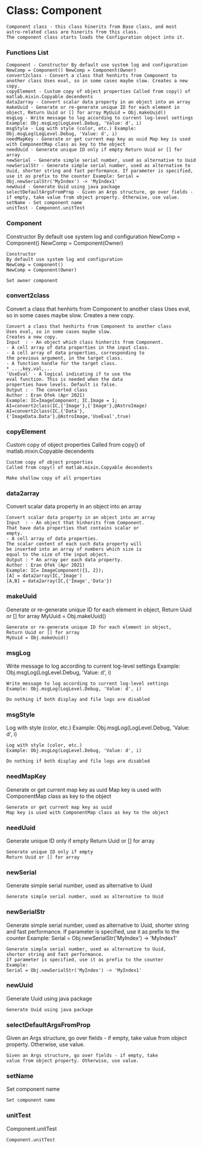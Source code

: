 # Class: Component



    
    Component class - this class hinerits from Base class, and most  
    astro-related class are hinerits from this class.  
    The component class starts loads the Configuration object into it.  
      
      
      
      

### Functions List

    Component - Constructor By default use system log and configuration NewComp = Component() NewComp = Component(Owner)
    convert2class - Convert a class that henhirts from Component to another class Uses eval, so in some cases maybe slow. Creates a new copy.
    copyElement - Custom copy of object properties Called from copy() of matlab.mixin.Copyable decendents
    data2array - Convert scalar data property in an object into an array
    makeUuid - Generate or re-generate unique ID for each element in object, Return Uuid or [] for array MyUuid = Obj.makeUuid()
    msgLog - Write message to log according to current log-level settings Example: Obj.msgLog(LogLevel.Debug, 'Value: d', i)
    msgStyle - Log with style (color, etc.) Example: Obj.msgLog(LogLevel.Debug, 'Value: d', i)
    needMapKey - Generate or get current map key as uuid Map key is used with ComponentMap class as key to the object
    needUuid - Generate unique ID only if empty Return Uuid or [] for array
    newSerial - Generate simple serial number, used as alternative to Uuid
    newSerialStr - Generate simple serial number, used as alternative to Uuid, shorter string and fast performance. If parameter is specified, use it as prefix to the counter Example: Serial = Obj.newSerialStr('MyIndex') -> 'MyIndex1'
    newUuid - Generate Uuid using java package
    selectDefaultArgsFromProp - Given an Args structure, go over fields - if empty, take value from object property. Otherwise, use value.
    setName - Set component name
    unitTest - Component.unitTest

### Component

Constructor By default use system log and configuration NewComp = Component() NewComp = Component(Owner)


    
    Constructor  
    By default use system log and configuration  
    NewComp = Component()  
    NewComp = Component(Owner)  
      
    Set owner component  


### convert2class

Convert a class that henhirts from Component to another class Uses eval, so in some cases maybe slow. Creates a new copy.


    
    Convert a class that henhirts from Component to another class  
    Uses eval, so in some cases maybe slow.  
    Creates a new copy.  
    Input  : - An object which class hinherits from Component.  
    - A cell array of data properties in the input class.  
    - A cell array of data properties, corresponding to  
    the previous argument, in the target class.  
    - A function handle for the target class.  
    * ...,key,val,...  
    'UseEval' - A logical indicating if to use the  
    eval function. This is needed when the data  
    properties have levels. Default is false.  
    Output : - The converted class  
    Author : Eran Ofek (Apr 2021)  
    Example: IC=ImageComponent; IC.Image = 1;  
    AI=convert2class(IC,{'Image'},{'Image'},@AstroImage)  
    AI=convert2class(IC,{'Data'},{'ImageData.Data'},@AstroImage,'UseEval',true)  
      


### copyElement

Custom copy of object properties Called from copy() of matlab.mixin.Copyable decendents


    
    Custom copy of object properties  
    Called from copy() of matlab.mixin.Copyable decendents  
      
    Make shallow copy of all properties  


### data2array

Convert scalar data property in an object into an array


    
    Convert scalar data property in an object into an array  
    Input  : - An object that hinherits from Component.  
    That have data properties that contains scalar or  
    empty.  
    - A cell array of data properties.  
    The scalar content of each such data property will  
    be inserted into an array of numbers which size is  
    equal to the size of the input object.  
    Output : * An array per each data property.  
    Author : Eran Ofek (Apr 2021)  
    Example: IC= ImageComponent({1, 2});  
    [A] = data2array(IC,'Image')  
    [A,B] = data2array(IC,{'Image','Data'})  
      


### makeUuid

Generate or re-generate unique ID for each element in object, Return Uuid or [] for array MyUuid = Obj.makeUuid()


    
    Generate or re-generate unique ID for each element in object,  
    Return Uuid or [] for array  
    MyUuid = Obj.makeUuid()  
      


### msgLog

Write message to log according to current log-level settings Example: Obj.msgLog(LogLevel.Debug, 'Value: d', i)


    
    Write message to log according to current log-level settings  
    Example: Obj.msgLog(LogLevel.Debug, 'Value: d', i)  
      
    Do nothing if both display and file logs are disabled  


### msgStyle

Log with style (color, etc.) Example: Obj.msgLog(LogLevel.Debug, 'Value: d', i)


    
    Log with style (color, etc.)  
    Example: Obj.msgLog(LogLevel.Debug, 'Value: d', i)  
      
    Do nothing if both display and file logs are disabled  


### needMapKey

Generate or get current map key as uuid Map key is used with ComponentMap class as key to the object


    
    Generate or get current map key as uuid  
    Map key is used with ComponentMap class as key to the object  


### needUuid

Generate unique ID only if empty Return Uuid or [] for array


    
    Generate unique ID only if empty  
    Return Uuid or [] for array  


### newSerial

Generate simple serial number, used as alternative to Uuid


    
    Generate simple serial number, used as alternative to Uuid  


### newSerialStr

Generate simple serial number, used as alternative to Uuid, shorter string and fast performance. If parameter is specified, use it as prefix to the counter Example: Serial = Obj.newSerialStr('MyIndex') -> 'MyIndex1'


    
    Generate simple serial number, used as alternative to Uuid,  
    shorter string and fast performance.  
    If parameter is specified, use it as prefix to the counter  
    Example:  
    Serial = Obj.newSerialStr('MyIndex') -> 'MyIndex1'  


### newUuid

Generate Uuid using java package


    
    Generate Uuid using java package  


### selectDefaultArgsFromProp

Given an Args structure, go over fields - if empty, take value from object property. Otherwise, use value.


    
    Given an Args structure, go over fields - if empty, take  
    value from object property. Otherwise, use value.  
      


### setName

Set component name


    
    Set component name  


### unitTest

Component.unitTest


    
    Component.unitTest  
      


